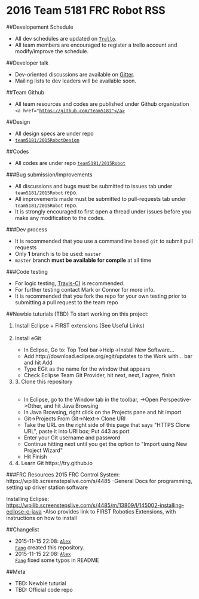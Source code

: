 # 2016 Team 5181 FRC Robot RSS
##Developement Schedule

 * All dev schedules are updated on <code><a href="https://trello.com/b/f6z2ktWB/lschs-robot-2016">Trello</a></code>.
 * All team members are encouraged to register a trello account and modify/improve the schedule.
 
##Developer talk

 * Dev-oriented discussions are available on <a href="https://gitter.im">Gitter</a>.
 * Mailing lists to dev leaders will be available soon.
 
##Team Github

 * All team resources and codes are published under Github organization <code><a href="https://github.com/team5181"</a></code>

##Design

 * All design specs are under repo 
 * <code><a href="https://github.com/team5181/2015RobotDesign">team5181/2015RobotDesign</a></code>

##Codes
 * All codes are under repo <code><a href="https://github.com/team5181/2015Robot">team5181/2015Robot</a></code>

###Bug submission/Improvements
 * All discussions and bugs must be submitted to issues tab under <code>team5181/2015Robot</code> repo.
 * All improvements made must be submitted to pull-requests tab under <code>team5181/2015Robot</code> repo.
 * It is strongly encouraged to first open a thread under issues before you make any modification to the codes.

###Dev process
 * It is recommended that you use a commandline based <code>git</code> to submit pull requests
 * Only <strong>1</strong> branch is to be used: <code>master</code>
 * <code>master</code> branch <strong>must be available for compile</strong> at all time

###Code testing
 * For logic testing, <a href="https://travis-ci.org">Travis-CI</a> is recommended.
 * For further testing contact Mark or Connor for more info.
 * It is recommended that you fork the repo for your own testing prior to submitting a pull request to the team repo

##Newbie tuturials (TBD)
To start working on this project:
<ol>
<li>Install Eclipse + FIRST extensions (See Useful Links)</li>
<br/>
<li>Install eGit</li>
	<ul>
		<li>In Eclipse, Go to: Top Tool bar->Help->Install New Software...</li>
		<li>Add http://download.eclipse.org/egit/updates to the Work with... bar and hit Add</li>
		<li>Type EGit as the name for the window that appears</li>
		<li>Check Eclipse Team Git Provider, hit next, next, I agree, finish</li>
	</ul>
<li>3. Clone this repository</li>
	<br/>
	<ul>
		<li>In Eclipse, go to the Window tab in the toolbar, ->Open Perspective->Other, and hit Java Browsing</li>
		<li>In Java Browsing, right click on the Projects pane and hit import</li>
		<li>Git->Projects From Git->Next-> Clone URI</li>
		<li>Take the URL on the right side of this page that says "HTTPS Clone URL", paste it into URI box; Put 443 as port</li>
		<li>Enter your Git username and password</li>
		<li>Continue hitting next until you get the option to "Import using New Project Wizard"</li>
		<li>Hit Finish</li>
	</ul>
<li>4. Learn Git https://try.github.io</li>
</ol>
###FRC Resources
2015 FRC Control System:
https://wpilib.screenstepslive.com/s/4485
	-General Docs for programming, setting up driver station software
	
Installing Eclipse:
https://wpilib.screenstepslive.com/s/4485/m/13809/l/145002-installing-eclipse-c-java
	-Also provides link to FIRST Robotics Extensions, with instructions on how to install

##Changelist
 * 2015-11-15 22:08: <code><a href="//github.com/frjalex">Alex Fang</a></code> created this repository.
 *  2015-11-15 22:08: <code><a href="//github.com/frjalex">Alex Fang</a></code> fixed some typos in README

##Meta
 * TBD: Newbie tuturial
 * TBD: Official code repo
